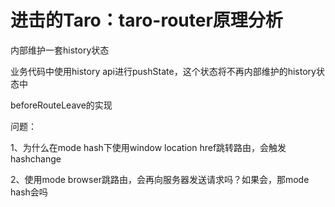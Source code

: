 # 进击的Taro：taro-router原理分析

内部维护一套history状态

业务代码中使用history api进行pushState，这个状态将不再内部维护的history状态中

beforeRouteLeave的实现



问题：

1、为什么在mode hash下使用window location href跳转路由，会触发hashchange

2、使用mode browser跳路由，会再向服务器发送请求吗？如果会，那mode hash会吗